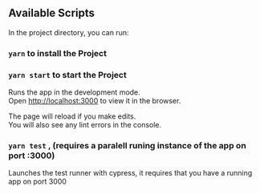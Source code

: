 ## Available Scripts

In the project directory, you can run:
### `yarn` to install the Project

### `yarn start` to start the Project

Runs the app in the development mode.<br />
Open [http://localhost:3000](http://localhost:3000) to view it in the browser.

The page will reload if you make edits.<br />
You will also see any lint errors in the console.

### `yarn test` , (requires a paralell runing instance of the app on port :3000)

Launches the test runner with cypress, it requires that you have a running app on port 3000
